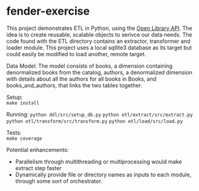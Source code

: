 # fender-exercise

This project demonstrates ETL in Python, using the [Open Library API](https://openlibrary.org/developers/api). 
The idea is to create reusable, scalable objects to serivce our data needs. The code found with the ETL directory
contains an extractor, transformer and loader module. This project uses a local sqllite3 database as its target 
but could easily be modified to load another, remote target.

Data Model:
The model consists of books, a dimension containing denormalized books from the catalog, authors, a denormalized
dimension with details about all the authors for all books in Books, and books_and_authors, that links the two
tables together.

Setup:  
`make install`
  
Running:
`python ddl/src/setup_db.py`
`python etl/extract/src/extract.py`
`python etl/transform/src/transform.py`
`python etl/load/src/load.py`

Tests:  
`make coverage`

Potential enhancements:
- Parallelism through multithreading or multiprocessing would make extract step faster
- Dynamically provide file or directory names as inputs to each module, through some sort of orchestrator.
